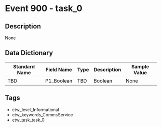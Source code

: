 # Event 900 - task_0

## Description
None

## Data Dictionary
|Standard Name|Field Name|Type|Description|Sample Value|
|---|---|---|---|---|
|TBD|P1_Boolean|TBD|Boolean|None|None|

## Tags
* etw_level_Informational
* etw_keywords_CommsService
* etw_task_task_0